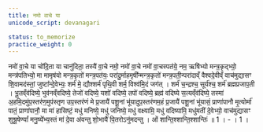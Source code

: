 ```yaml
---
title: नमो वाचे या
unicode_script: devanagari

status: to_memorize
practice_weight: 0
---
```


<div class="js_include" url="/vedAH_yajuH/taittirIyam/sArasvata-vibhAgaH/AraNyakam/sarva-prastutiH/07_pravargyAdi/01_namo_vAche_yA"  newLevelForH1="5" includeTitle="false"> 

नमो॑ वा॒चे या चो॑दि॒ता या चानु॑दिता॒ तस्यै॑ वा॒चे नमो॒ नमो॑ वा॒चे नमो॑ वा॒चस्पत॑ये॒ नम॒ ऋषि॑भ्यो मन्त्र॒कृद्भ्यो॒ मन्त्र॑पतिभ्यो॒ मा मामृष॑यो मन्त्र॒कृतो॑ मन्त्र॒पत॑यः॒ परा॑दु॒र्माहमृषी᳚न्मन्त्र॒कृतो॑ मन्त्र॒पती॒न्परा॑दाव्ँ वैश्वदे॒वीव्ँ वाच॑मुद्यासꣳ शि॒वामद॑स्तां॒ जुष्टा᳚न्दे॒वेभ्यः॒ शर्म॑ मे॒ द्यौश्शर्म॑ पृथि॒वी शर्म॒ विश्व॑मि॒दं जग॑त् । शर्म॑ च॒न्द्रश्च॒ सूर्य॑श्च॒ शर्म॑ ब्रह्मप्रजाप॒ती । भू॒तव्ँव॑दिष्ये॒ भुव॑नव्ँवदिष्ये॒ तेजो॑ वदिष्ये॒ यशो॑ वदिष्ये॒ तपो॑ वदिष्ये॒ ब्रह्म॑ वदिष्ये स॒त्यव्ँव॑दिष्ये॒ तस्मा॑ अ॒हमि॒दमु॑प॒स्तर॑ण॒मुप॑स्तृण उप॒स्तर॑णं मे प्र॒जायै॑ पशू॒नां भू॑यादुप॒स्तर॑णम॒हं प्र॒जायै॑ पशू॒नां भू॑यासं॒ प्राणा॑पानौ मृ॒त्योर्मा॑ पातं॒ प्राणा॑पानौ॒ मा मा॑ हासिष्टं॒ मधु॑ मनिष्ये॒ मधु॑ जनिष्ये॒ मधु॑ वक्ष्यामि॒ मधु॑ वदिष्यामि॒ मधु॑मतीं दे॒वेभ्यो॒ वाच॑मुद्यासꣳ शुश्रू॒षेण्यां᳚ मनु॒ष्ये᳚भ्य॒स्तं मा॑ दे॒वा अ॑वन्तु शो॒भायै॑ पि॒तरोऽनु॑मदन्तु । ओं शान्ति॒श्शान्ति॒श्शान्तिः॑ ॥ 1 । - । 1 ।
</div>  
